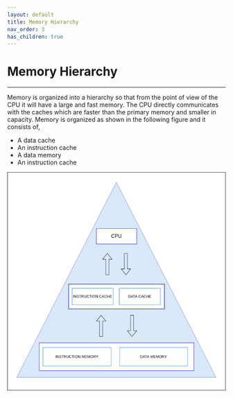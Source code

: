 ```yaml
---
layout: default
title: Memory Hierarchy
nav_order: 3
has_children: true
---
```


# Memory Hierarchy

---

Memory‌ ‌is‌ ‌organized‌ ‌into‌ ‌a‌ ‌hierarchy‌ ‌so‌ ‌that‌ ‌from‌ ‌the‌ ‌point‌ ‌of‌ ‌view‌ ‌of‌ ‌the‌ ‌CPU‌ ‌it‌ ‌will‌ ‌have‌ ‌a‌ ‌large‌‌
and‌ ‌fast‌ ‌memory.‌ ‌The‌ ‌CPU‌ ‌directly‌ ‌communicates‌ ‌with‌ ‌the‌ ‌caches‌ ‌which‌ ‌are‌ ‌faster‌ ‌than‌ ‌the‌ ‌primary‌‌
memory‌ ‌and‌ ‌smaller‌ ‌in‌ ‌capacity.‌ ‌Memory‌ ‌is‌ ‌organized‌ ‌as‌ ‌shown‌ ‌in‌ ‌the‌ ‌following‌ ‌figure‌ ‌and‌ ‌it‌‌
consists‌ ‌of,‌

- A‌ ‌data‌ ‌cache
- An‌ ‌instruction‌ ‌cache‌ ‌
- A‌ ‌data‌ ‌memory‌ ‌
- An‌ ‌instruction‌ ‌cache‌

![Memory Hierarchy](../images/memory_hierarchy/memory_hierarchy.png)
